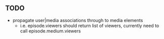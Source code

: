 ## TODO
- propagate user|media associations through to media elements
  - i.e. episode.viewers should return list of viewers, currently need to call episode.medium.viewers

